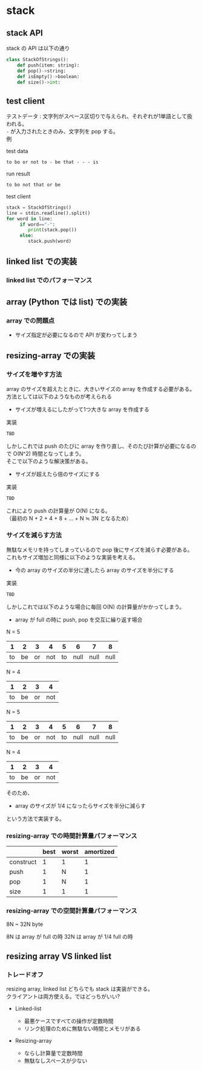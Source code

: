 # stack

## stack API

stack の API は以下の通り

```python
class StackOfStrings():
    def push(item: string):
    def pop()->string:
    def isEmpty()->boolean:
    def size()->int:
```

## test client

テストデータ : 文字列がスペース区切りで与えられ、それぞれが1単語として扱われる。  
`-` が入力されたときのみ、文字列を pop する。  
例

test data

```txt
to bo or not to - be that - - - is
```

run result

```sh
to bo not that or be
```

test client

```python
stack = StackOfStrings()
line = stdin.readline().split()
for word in line:
     if word=="-":
        print(stack.pop())
     else:
        stack.push(word)
```

## linked list での実装

### linked list でのパフォーマンス

## array (Python では list) での実装

### array での問題点

- サイズ指定が必要になるので API が変わってしまう

## resizing-array での実装

### サイズを増やす方法

array のサイズを超えたときに、大きいサイズの array を作成する必要がある。  
方法としては以下のようなものが考えられる

- サイズが増えるにしたがって1つ大きな array を作成する

実装

```py
TBD
```

しかしこれでは push のたびに array を作り直し、そのたび計算が必要になるので O(N^2) 時間となってしまう。  
そこで以下のような解決策がある。

- サイズが超えたら倍のサイズにする

実装

```py
TBD
```

これにより push の計算量が O(N) になる。  
（最初の N + 2 + 4 + 8 + ... + N ≒ 3N となるため）

### サイズを減らす方法

無駄なメモリを持ってしまっているので pop 後にサイズを減らす必要がある。  
これもサイズ増加と同様に以下のような実装を考える。

- 今の array のサイズの半分に達したら array のサイズを半分にする

実装

```py
TBD
```

しかしこれでは以下のような場合に毎回 O(N) の計算量がかかってしまう。

- array が full の時に push, pop を交互に繰り返す場合

N  = 5

| 1   | 2   | 3   | 4   | 5   | 6    | 7    | 8    |
| --- | --- | --- | --- | --- | ---- | ---- | ---- |
| to  | be  | or  | not | to  | null | null | null |

N  = 4

| 1   | 2   | 3   | 4   |
| --- | --- | --- | --- |
| to  | be  | or  | not |

N  = 5

| 1   | 2   | 3   | 4   | 5   | 6    | 7    | 8    |
| --- | --- | --- | --- | --- | ---- | ---- | ---- |
| to  | be  | or  | not | to  | null | null | null |

N  = 4

| 1   | 2   | 3   | 4   |
| --- | --- | --- | --- |
| to  | be  | or  | not |

そのため、  

- array のサイズが 1/4 になったらサイズを半分に減らす

という方法で実装する。

### resizing-array での時間計算量パフォーマンス

|           | best | worst | amortized |
| --------- | ---- | ----- | --------- |
| construct | 1    | 1     | 1         |
| push      | 1    | N     | 1         |
| pop       | 1    | N     | 1         |
| size      | 1    | 1     | 1         |

### resizing-array での空間計算量パフォーマンス

8N ~ 32N byte

8N は array が full の時
32N は array が 1/4 full の時

## resizing array VS linked list

### トレードオフ

resizing array, linked list どちらでも stack は実装ができる。  
クライアントは両方使える。ではどっちがいい?

- Linked-list  

  - 最悪ケースですべての操作が定数時間
  - リンク処理のために無駄ない時間とメモリがある

- Resizing-array
  - ならし計算量で定数時間
  - 無駄なしスペースが少ない
